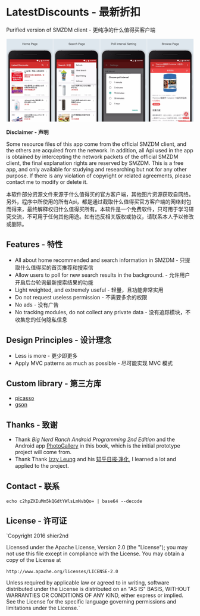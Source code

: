 # LatestDiscounts - 最新折扣

Purified version of SMZDM client - 更纯净的什么值得买客户端

![LatestDiscounts](https://raw.githubusercontent.com/shier2nd/LatestDiscounts/master/LatestDiscounts.jpg)

__Disclaimer - 声明__  

Some resource files of this app come from the official SMZDM client, and the others are acquired from the network. In addition, all Api used in the app is obtained by intercepting the network packets of the official SMZDM client, the final explanation rights are reserved by SMZDM. This is a free app, and only available for studying and researching but not for any other purpose. If there is any violation of copyright or related agreements, please contact me to modify or delete it.

本软件部分资源文件来源于什么值得买的官方客户端，其他图片资源获取自网络。另外，程序中所使用的所有Api，都是通过截取什么值得买官方客户端的网络封包而得来，最终解释权归什么值得买所有。本软件是一个免费软件，只可用于学习研究交流，不可用于任何其他用途。如有违反相关版权或协议，请联系本人予以修改或删除。

## Features - 特性

- All about home recommended and search information in SMZDM - 只提取什么值得买的首页推荐和搜索信
- Allow users to poll for new search results in the background. - 允许用户开启后台轮询最新搜索结果的功能
- Light weighted, and extremely useful - 轻量，且功能非常实用
- Do not request useless permission - 不需要多余的权限
- No ads - 没有广告
- No tracking modules, do not collect any private data - 没有追踪模块，不收集您的任何隐私信息

## Design Principles - 设计理念

- Less is more - 更少即更多
- Apply MVC patterns as much as possible - 尽可能实现 MVC 模式

## Custom library - 第三方库

- [picasso](https://github.com/square/picasso)
- [gson](https://github.com/google/gson)

## Thanks - 致谢

- Thank *Big Nerd Ranch Android Programming 2nd Edition* and the Android app [PhotoGallery](https://github.com/shier2nd/bnr-PhotoGallery) in this book, which is the initial prototype project will come from.
- Thank Thank [Izzy Leung](https://github.com/izzyleung) and his [知乎日报·净化](https://github.com/izzyleung/ZhihuDailyPurify), I learned a lot and applied to the project.

## Contact - 联系

`echo c2hpZXIuMm5kQGdtYWlsLmNvbQo= | base64 --decode`

## License - 许可证

`Copyright 2016 shier2nd

Licensed under the Apache License, Version 2.0 (the "License");
you may not use this file except in compliance with the License.
You may obtain a copy of the License at

    http://www.apache.org/licenses/LICENSE-2.0

Unless required by applicable law or agreed to in writing, software
distributed under the License is distributed on an "AS IS" BASIS,
WITHOUT WARRANTIES OR CONDITIONS OF ANY KIND, either express or implied.
See the License for the specific language governing permissions and
limitations under the License.`
